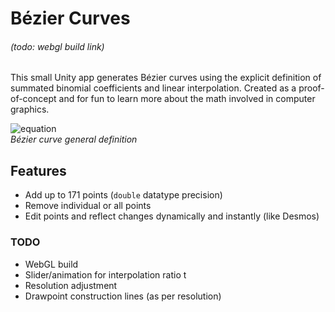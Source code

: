 # Bézier Curves
###### (todo: webgl build link)
This small Unity app generates Bézier curves using the explicit definition of summated binomial coefficients and linear interpolation. Created as a proof-of-concept and for fun to learn more about the math involved in computer graphics.

![equation](https://github.com/bubner/Bezier/assets/81782264/6cbbd6a0-ecb2-4f10-a082-4f25fac9605b)<br>
_Bézier curve general definition_

## Features
- Add up to 171 points (`double` datatype precision)
- Remove individual or all points
- Edit points and reflect changes dynamically and instantly (like Desmos)

### TODO
- WebGL build
- Slider/animation for interpolation ratio t
- Resolution adjustment
- Drawpoint construction lines (as per resolution)
